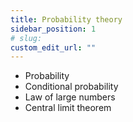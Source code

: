 ```yaml
---
title: Probability theory
sidebar_position: 1
# slug: 
custom_edit_url: ""
---
```


- Probability
- Conditional probability
- Law of large numbers
- Central limit theorem